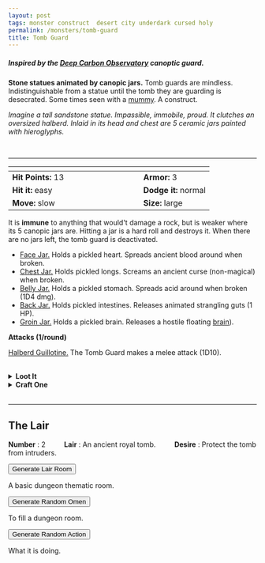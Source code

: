 ```yaml
---
layout: post
tags: monster construct  desert city underdark cursed holy
permalink: /monsters/tomb-guard
title: Tomb Guard
---
```


##### Inspired by the [Deep Carbon Observatory](https://www.drivethrurpg.com/en/product/312481/deep-carbon-observatory-remastered) canoptic guard.

**Stone statues animated by canopic jars.** Tomb guards are mindless. Indistinguishable from a statue until the tomb they are guarding is desecrated. Some times seen with a [mummy](/monsters/mummy). A construct.

_Imagine a tall sandstone statue. Impassible, immobile, proud. It clutches an oversized halberd. Inlaid in its head and chest are 5 ceramic jars painted with hieroglyphs._

<br>

---

|  <span style="display: inline-block; width:250px"></span>  |  |
| -------- | --------|
| **Hit Points:** 13 | **Armor:** 3 |
| **Hit it:** easy  | **Dodge it:** normal  |
| **Move:** slow     |  **Size:** large | 

It is **immune** to anything that would't damage a rock, but is weaker where its 5 canopic jars are. Hitting a jar is a hard roll and destroys it. When there are no jars left, the tomb guard is deactivated.

- <ins>Face Jar.</ins> Holds a pickled heart. Spreads ancient blood around when broken.
- <ins>Chest Jar.</ins> Holds pickled longs. Screams an ancient curse (non-magical) when broken.
- <ins>Belly Jar.</ins> Holds a pickled stomach. Spreads acid around when broken (1D4 dmg).
- <ins>Back Jar.</ins> Holds pickled intestines. Releases animated strangling guts (1 HP).
- <ins>Groin Jar.</ins> Holds a pickled brain. Releases a hostile floating [brain](/monsters/pickled-brain)).

**Attacks (1/round)**

<ins>Halberd Guillotine.</ins> The Tomb Guard makes a melee attack (1D10).

<br>
<details markdown="1">
<summary style="font-weight: bold;">Loot It</summary>
Tomb guards hold nothing except the content of their canopic jars and their oversized halberd. Hitting target with an oversized weapon is harder unless the wearer has exceptional strength (10).

</details>
<details markdown="1">
<summary style="font-weight: bold;">Craft One</summary>
Creating a tomb guard takes 3 Spell Dice and the equivalent of 3 [bags of gold](/2024/06/26/currency/) in stone and embalming materials. You also need the fresh remains of a loyal follower. Roll 1D6 to know the result. Add 1 to your roll for each additional Spell Die spent.

1. Explodes (3D6)
1. Berserk.
1. Will work for 1 mission.
1. Roll again after the next mission.
1. It is perfectly under your control.
1. It is perfectly under your control.
</details>

<br>

---

## The Lair

**Number** : 2 <span style="display: inline-block; width:30px"></span>
**Lair** : An ancient royal tomb. <span style="display: inline-block; width:30px"></span>
**Desire** : Protect the tomb from intruders.

<button id="room-btn">Generate Lair Room</button>
<p id="RoomResult">A basic dungeon thematic room.</p>

<button id="generate-btn">Generate Random Omen</button>
<p id="RoamResult">To fill a dungeon room.</p>

<button onclick="generateMood()">Generate Random Action</button>
<p id="MoodResult">What it is doing.</p>
<script src="/scripts/generateMood.js"></script>

<br>

 <script src="https://code.jquery.com/jquery-3.6.0.min.js"></script>
<script>
      $(document).ready(function() {
        function generateResult(buttonId, resultId, columnRangeStart, columnRangeEnd) {
          $(buttonId).click(function() {
            var searchValue = "0034"; // Change this to the actual value you need

            $.get("/CSV/Monster - Index.csv", function(data) {
              var rows = data.split("\n").slice(1);
              var matchingRows = rows.filter(function(row) {
                var columns = row.split(",");
                return columns[0] === searchValue;
              });

              var selectedRow = matchingRows[Math.floor(Math.random() * matchingRows.length)];
              var selectedCell = selectedRow.split(",")[Math.floor(Math.random() * (columnRangeEnd - columnRangeStart + 1)) + columnRangeStart];

              $(resultId).html(selectedCell); // Use .html() to insert HTML content
            });
          });
        }

        generateResult("#room-btn", "#RoomResult", 38, 43);
        generateResult("#generate-btn", "#RoamResult", 3, 8);
      });
    </script>
